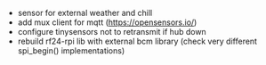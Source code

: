 - sensor for external weather and chill
- add mux client for mqtt (https://opensensors.io/)
- configure tinysensors not to retransmit if hub down
- rebuild rf24-rpi lib with external bcm library (check
  very different spi_begin() implementations)
